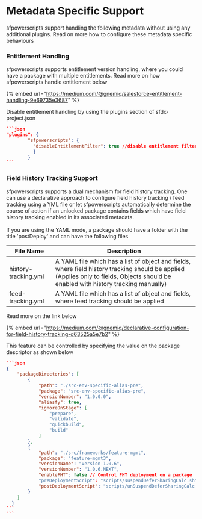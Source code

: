 # Metadata Specific Support

sfpowerscripts support handling the following metadata without using any additional plugins. Read on more how to configure these metadata specific behaviours

### Entitlement Handling

sfpowerscripts supports entitlement version handling, where you could have a package with multiple entitlements. Read more on how sfpowerscripts handle entitlement below

{% embed url="https://medium.com/@gnemiq/salesforce-entitlement-handling-9e69735e3687" %}

Disable entitlement handling by using the plugins section of sfdx-project.json

````json
```json
"plugins": {
        "sfpowerscripts": {
          "disableEntitlementFilter": true //disable entitlement filtering
          }
        }
```
````

### Field History Tracking Support

sfpowerscripts supports a dual mechanism for field history tracking. One can use a  declarative approach to configure field history tracking / feed tracking using a YML file or let sfpowerscripts automatically determine the course of action if an unlocked package contains fields which have field history tracking enabled in its associated metadata.\
\
&#x20;If you are using the YAML mode, a package should have a folder with the title 'postDeploy' and can have the following files

| File Name            | Description                                                                                                                                                                          |
| -------------------- | ------------------------------------------------------------------------------------------------------------------------------------------------------------------------------------ |
| history-tracking.yml | A YAML file which has a list of object and fields, where field history tracking should be applied (Applies only to fields, Objects should be enabled with history tracking manually) |
| feed-tracking.yml    | A YAML file which has a list of object and fields, where feed tracking should be applied                                                                                             |

Read more on the link below

{% embed url="https://medium.com/@gnemiq/declarative-configuration-for-field-history-tracking-d63525a5e7b2" %}

This feature can be controlled by specifying the value on the package descriptor as shown below&#x20;

````json
```json
{
    "packageDirectories": [
        {
            "path": "./src-env-specific-alias-pre",
            "package": "src-env-specific-alias-pre",
            "versionNumber": "1.0.0.0",
            "aliasfy": true,
            "ignoreOnStage": [
                "prepare",
                "validate",
                "quickbuild",
                "build"
            ]
        },
        {
            "path": "./src/frameworks/feature-mgmt",
            "package": "feature-mgmt3",
            "versionName": "Version 1.0.6",
            "versionNumber": "1.0.6.NEXT",
            "enableFHT": false // Control FHT deployment on a package
            "preDeploymentScript": "scripts/suspendDeferSharingCalc.sh",
            "postDeploymentScript": "scripts/unSuspendDeferSharingCalc.sh"
        }
    ]
  }
```
```
````
